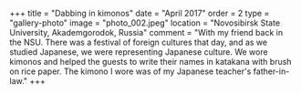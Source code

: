 +++
title = "Dabbing in kimonos"
date = "April 2017"
order = 2
type = "gallery-photo"
image = "photo_002.jpeg"
location = "Novosibirsk State University, Akademgorodok, Russia"
comment = "With my friend back in the NSU. There was a festival of foreign cultures that day, and as we studied Japanese, we were representing Japanese culture. We wore kimonos and helped the guests to write their names in katakana with brush on rice paper. The kimono I wore was of my Japanese teacher's father-in-law."
+++

